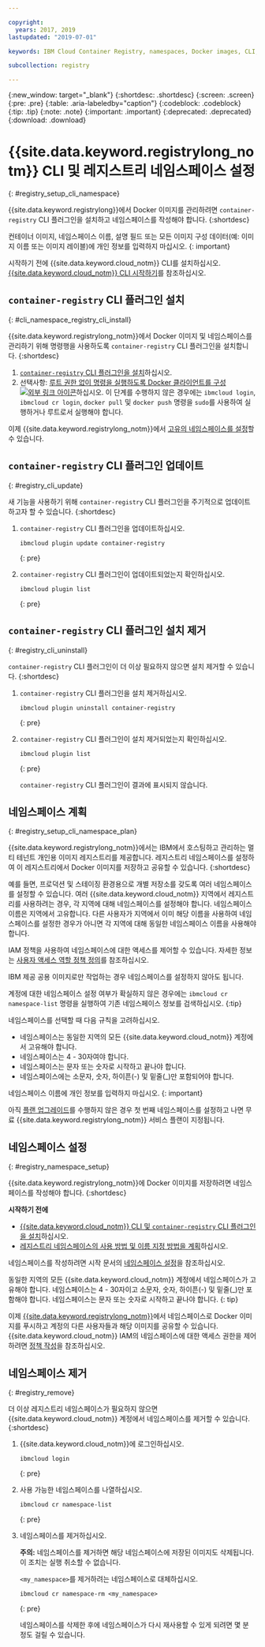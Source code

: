 ```yaml
---

copyright:
  years: 2017, 2019
lastupdated: "2019-07-01"

keywords: IBM Cloud Container Registry, namespaces, Docker images, CLI, commands, installing, registry CLI, removing namespaces, 

subcollection: registry

---
```


{:new_window: target="_blank"}
{:shortdesc: .shortdesc}
{:screen: .screen}
{:pre: .pre}
{:table: .aria-labeledby="caption"}
{:codeblock: .codeblock}
{:tip: .tip}
{:note: .note}
{:important: .important}
{:deprecated: .deprecated}
{:download: .download}

# {{site.data.keyword.registrylong_notm}} CLI 및 레지스트리 네임스페이스 설정
{: #registry_setup_cli_namespace}

{{site.data.keyword.registrylong}}에서 Docker 이미지를 관리하려면 `container-registry` CLI 플러그인을 설치하고 네임스페이스를 작성해야 합니다.
{:shortdesc}

컨테이너 이미지, 네임스페이스 이름, 설명 필드 또는 모든 이미지 구성 데이터(예: 이미지 이름 또는 이미지 레이블)에 개인 정보를 입력하지 마십시오.
{: important}

시작하기 전에 {{site.data.keyword.cloud_notm}} CLI를 설치하십시오. [{{site.data.keyword.cloud_notm}} CLI 시작하기](/docs/cli?topic=cloud-cli-getting-started)를 참조하십시오.

## `container-registry` CLI 플러그인 설치
{: #cli_namespace_registry_cli_install}

{{site.data.keyword.registrylong_notm}}에서 Docker 이미지 및 네임스페이스를 관리하기 위해 명령행을 사용하도록 `container-registry` CLI 플러그인을 설치합니다.
{:shortdesc}

1. [`container-registry` CLI 플러그인을 설치](/docs/services/Registry?topic=registry-getting-started#gs_registry_cli_install)하십시오.
2. 선택사항: [루트 권한 없이 명령을 실행하도록 Docker 클라이언트를 구성 ![외부 링크 아이콘](../../icons/launch-glyph.svg "외부 링크 아이콘")](https://docs.docker.com/install/linux/linux-postinstall/)하십시오. 이 단계를 수행하지 않은 경우에는 `ibmcloud login`, `ibmcloud cr login`, `docker pull` 및 `docker push` 명령을 `sudo`를 사용하여 실행하거나 루트로서 실행해야 합니다.

이제 {{site.data.keyword.registrylong_notm}}에서 [고유의 네임스페이스를 설정](#registry_namespace_setup)할 수 있습니다.

## `container-registry` CLI 플러그인 업데이트
{: #registry_cli_update}

새 기능을 사용하기 위해 `container-registry` CLI 플러그인을 주기적으로 업데이트하고자 할 수 있습니다.
{:shortdesc}

1. `container-registry` CLI 플러그인을 업데이트하십시오.

    ```
    ibmcloud plugin update container-registry
    ```
    {: pre}

2. `container-registry` CLI 플러그인이 업데이트되었는지 확인하십시오.

    ```
    ibmcloud plugin list
    ```
     {: pre}

## `container-registry` CLI 플러그인 설치 제거
{: #registry_cli_uninstall}

`container-registry` CLI 플러그인이 더 이상 필요하지 않으면 설치 제거할 수 있습니다.
{:shortdesc}

1. `container-registry` CLI 플러그인을 설치 제거하십시오.

    ```
    ibmcloud plugin uninstall container-registry
    ```
    {: pre}

2. `container-registry` CLI 플러그인이 설치 제거되었는지 확인하십시오.

    ```
    ibmcloud plugin list
    ```
    {: pre}

    `container-registry` CLI 플러그인이 결과에 표시되지 않습니다.

## 네임스페이스 계획
{: #registry_setup_cli_namespace_plan}

{{site.data.keyword.registrylong_notm}}에서는 IBM에서 호스팅하고 관리하는 멀티 테넌트 개인용 이미지 레지스트리를 제공합니다. 레지스트리 네임스페이스를 설정하여 이 레지스트리에서 Docker 이미지를 저장하고 공유할 수 있습니다.
{:shortdesc}

예를 들면, 프로덕션 및 스테이징 환경용으로 개별 저장소를 갖도록 여러 네임스페이스를 설정할 수 있습니다. 여러 {{site.data.keyword.cloud_notm}} 지역에서 레지스트리를 사용하려는 경우, 각 지역에 대해 네임스페이스를 설정해야 합니다. 네임스페이스 이름은 지역에서 고유합니다. 다른 사용자가 지역에서 이미 해당 이름을 사용하여 네임스페이스를 설정한 경우가 아니면 각 지역에 대해 동일한 네임스페이스 이름을 사용해야 합니다.

IAM 정책을 사용하여 네임스페이스에 대한 액세스를 제어할 수 있습니다. 자세한 정보는 [사용자 액세스 역할 정책 정의](/docs/services/Registry?topic=registry-user#user)를 참조하십시오.

IBM 제공 공용 이미지로만 작업하는 경우 네임스페이스를 설정하지 않아도 됩니다.

계정에 대한 네임스페이스 설정 여부가 확실하지 않은 경우에는 `ibmcloud cr namespace-list` 명령을 실행하여 기존 네임스페이스 정보를 검색하십시오.
{:tip}

네임스페이스를 선택할 때 다음 규칙을 고려하십시오.

- 네임스페이스는 동일한 지역의 모든 {{site.data.keyword.cloud_notm}} 계정에서 고유해야 합니다.
- 네임스페이스는 4 - 30자여야 합니다.
- 네임스페이스는 문자 또는 숫자로 시작하고 끝나야 합니다.
- 네임스페이스에는 소문자, 숫자, 하이픈(-) 및 밑줄(_)만 포함되어야 합니다.

네임스페이스 이름에 개인 정보를 입력하지 마십시오.
{: important}

아직 [플랜 업그레이드](/docs/services/Registry?topic=registry-registry_overview#registry_plan_upgrade)를 수행하지 않은 경우 첫 번째 네임스페이스를 설정하고 나면 무료 {{site.data.keyword.registrylong_notm}} 서비스 플랜이 지정됩니다.

## 네임스페이스 설정
{: #registry_namespace_setup}

{{site.data.keyword.registrylong_notm}}에 Docker 이미지를 저장하려면 네임스페이스를 작성해야 합니다.
{:shortdesc}

**시작하기 전에**

- [{{site.data.keyword.cloud_notm}} CLI 및 `container-registry` CLI 플러그인을 설치](/docs/services/Registry?topic=registry-getting-started#gs_registry_cli_install)하십시오.
- [레지스트리 네임스페이스의 사용 방법 및 이름 지정 방법을 계획](#registry_setup_cli_namespace_plan)하십시오.

네임스페이스를 작성하려면 시작 문서의 [네임스페이스 설정](/docs/services/Registry?topic=registry-getting-started#gs_registry_namespace_add)을 참조하십시오.

동일한 지역의 모든 {{site.data.keyword.cloud_notm}} 계정에서 네임스페이스가 고유해야 합니다. 네임스페이스는 4 - 30자이고 소문자, 숫자, 하이픈(-) 및 밑줄(_)만 포함해야 합니다. 네임스페이스는 문자 또는 숫자로 시작하고 끝나야 합니다.
{: tip}

이제 [{{site.data.keyword.registrylong_notm}}](/docs/services/Registry?topic=registry-registry_images_#registry_images_pushing_namespace)에서 네임스페이스로 Docker 이미지를 푸시하고 계정의 다른 사용자들과 해당 이미지를 공유할 수 있습니다. {{site.data.keyword.cloud_notm}} IAM의 네임스페이스에 대한 액세스 권한을 제어하려면 [정책 작성](/docs/services/Registry?topic=registry-user#create)을 참조하십시오.

## 네임스페이스 제거
{: #registry_remove}

더 이상 레지스트리 네임스페이스가 필요하지 않으면 {{site.data.keyword.cloud_notm}} 계정에서 네임스페이스를 제거할 수 있습니다.
{:shortdesc}

1. {{site.data.keyword.cloud_notm}}에 로그인하십시오.

    ```
    ibmcloud login
    ```
    {: pre}

2. 사용 가능한 네임스페이스를 나열하십시오.

    ```
    ibmcloud cr namespace-list
    ```
    {: pre}

3. 네임스페이스를 제거하십시오.

    **주의:** 네임스페이스를 제거하면 해당 네임스페이스에 저장된 이미지도 삭제됩니다. 이 조치는 실행 취소할 수 없습니다.

    `<my_namespace>`를 제거하려는 네임스페이스로 대체하십시오.

    ```
    ibmcloud cr namespace-rm <my_namespace>
    ```
    {: pre}

    네임스페이스를 삭제한 후에 네임스페이스가 다시 재사용할 수 있게 되려면 몇 분 정도 걸릴 수 있습니다.
